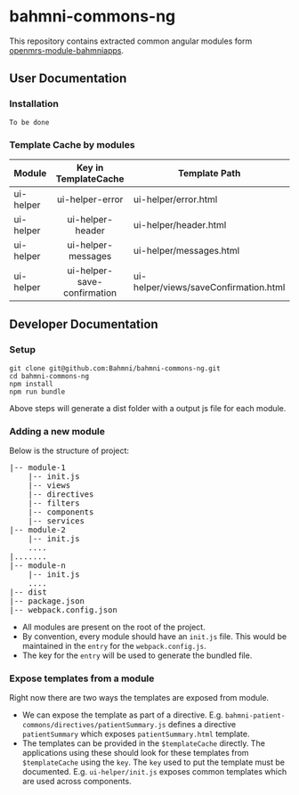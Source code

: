# bahmni-commons-ng
This repository contains extracted common angular modules form [openmrs-module-bahmniapps](https://github.com/Bahmni/openmrs-module-bahmniapps).

## User Documentation

### Installation
```
To be done
```

### Template Cache by modules
| Module | Key in TemplateCache | Template Path |
| ------ | :-------------------:| ------------ |
| ui-helper | ui-helper-error | ui-helper/error.html |
| ui-helper | ui-helper-header | ui-helper/header.html |
| ui-helper | ui-helper-messages | ui-helper/messages.html |
| ui-helper | ui-helper-save-confirmation | ui-helper/views/saveConfirmation.html |

## Developer Documentation

### Setup 
```
git clone git@github.com:Bahmni/bahmni-commons-ng.git
cd bahmni-commons-ng
npm install
npm run bundle
```
Above steps will generate a dist folder with a output js file for each module.


### Adding a new module
Below is the structure of project:
<pre>
|-- module-1
    |-- init.js
    |-- views
    |-- directives
    |-- filters
    |-- components
    |-- services
|-- module-2
    |-- init.js
    ....
|.......	
|-- module-n
    |-- init.js
    ....
|-- dist
|-- package.json
|-- webpack.config.json
</pre>
* All modules are present on the root of the project.
* By convention, every module should have an `init.js` file. This would be maintained in the `entry` for the `webpack.config.js`.
* The key for the `entry` will be used to generate the bundled file.

### Expose templates from a module
Right now there are two ways the templates are exposed from module.
* We can expose the template as part of a directive. E.g. `bahmni-patient-commons/directives/patientSummary.js` defines a directive `patientSummary` which exposes `patientSummary.html` template.
* The templates can be provided in the `$templateCache` directly. The applications using these should look for these templates from `$templateCache` using the `key`. The `key` used to put the template must be documented. E.g. `ui-helper/init.js` exposes common templates which are used across components.
